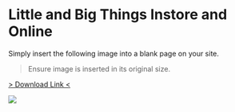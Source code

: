 # Little and Big Things Instore and Online

Simply insert the following image into a blank page on your site. 

> Ensure image is inserted in its original size.

<a href="/img/landing_pages/Little_and_Big_things_instore_and_online.png" download="Little_and_big_things_instore_and_online"> > Download Link < </a>

![](/img/landing_pages/Little_and_Big_things_instore_and_online.png)
